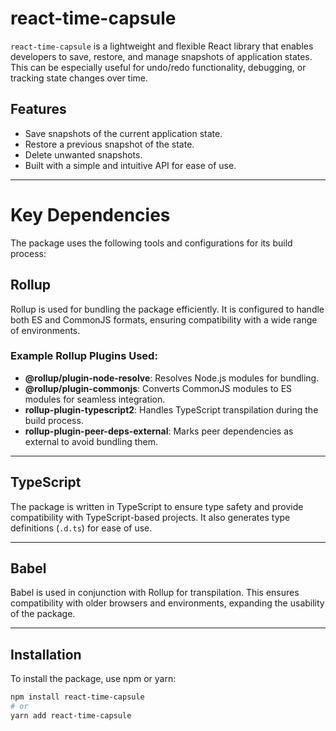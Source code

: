 # react-time-capsule

`react-time-capsule` is a lightweight and flexible React library that enables developers to save, restore, and manage snapshots of application states. This can be especially useful for undo/redo functionality, debugging, or tracking state changes over time.

## Features

- Save snapshots of the current application state.
- Restore a previous snapshot of the state.
- Delete unwanted snapshots.
- Built with a simple and intuitive API for ease of use.

---

# Key Dependencies

The package uses the following tools and configurations for its build process:

## Rollup

Rollup is used for bundling the package efficiently. It is configured to handle both ES and CommonJS formats, ensuring compatibility with a wide range of environments.

### Example Rollup Plugins Used:

- **@rollup/plugin-node-resolve**: Resolves Node.js modules for bundling.
- **@rollup/plugin-commonjs**: Converts CommonJS modules to ES modules for seamless integration.
- **rollup-plugin-typescript2**: Handles TypeScript transpilation during the build process.
- **rollup-plugin-peer-deps-external**: Marks peer dependencies as external to avoid bundling them.

---

## TypeScript

The package is written in TypeScript to ensure type safety and provide compatibility with TypeScript-based projects. It also generates type definitions (`.d.ts`) for ease of use.

---

## Babel

Babel is used in conjunction with Rollup for transpilation. This ensures compatibility with older browsers and environments, expanding the usability of the package.

---

## Installation

To install the package, use npm or yarn:

```bash
npm install react-time-capsule
# or
yarn add react-time-capsule
